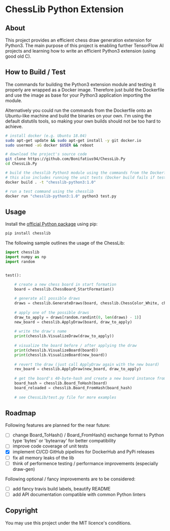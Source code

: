 # ChessLib Python Extension

## About
This project provides an efficient chess draw generation extension for Python3.
The main purpose of this project is enabling further TensorFlow AI projects and learning 
how to write an efficient Python3 extension (using good old C).

## How to Build / Test
The commands for building the Python3 extension module and testing it properly are 
wrapped as a Docker image. Therefore just build the Dockerfile and use the image
as base for your Python3 application importing the module. 

Alternatively you could run the commands from the Dockerfile onto an Ubuntu-like 
machine and build the binaries on your own. I'm using the default distutils tools,
so making your own builds should not be too hard to achieve.

```sh
# install docker (e.g. Ubuntu 18.04)
sudo apt-get update && sudo apt-get install -y git docker.io
sudo usermod -aG docker $USER && reboot

# download the project's source code
git clone https://github.com/Bonifatius94/ChessLib.Py
cd ChessLib.Py

# build the chesslib Python3 module using the commands from the Dockerfile
# this also includes running the unit tests (Docker build fails if tests don't pass)
docker build . -t "chesslib-python3:1.0"

# run a test command using the chesslib
docker run "chesslib-python3:1.0" python3 test.py
```

## Usage
Install the [official Python package](https://pypi.org/project/chesslib/) using pip:
```sh
pip install chesslib
```

The following sample outlines the usage of the ChessLib:
```py
import chesslib
import numpy as np
import random


test():

    # create a new chess board in start formation
    board = chesslib.ChessBoard_StartFormation()
    
    # generate all possible draws
    draws = chesslib.GenerateDraws(board, chesslib.ChessColor_White, chesslib.ChessDraw_Null, True)
    
    # apply one of the possible draws
    draw_to_apply = draws[random.randint(0, len(draws) - 1)]
    new_board = chesslib.ApplyDraw(board, draw_to_apply)
    
    # write the draw's name
    print(chesslib.VisualizeDraw(draw_to_apply))
    
    # visualize the board before / after applying the draw
    print(chesslib.VisualizeBoard(board))
    print(chesslib.VisualizeBoard(new_board))
    
    # revert the draw (just call ApplyDraw again with the new board)
    rev_board = chesslib.ApplyDraw(new_board, draw_to_apply)
    
    # get the board's 40-byte-hash and create a new board instance from the hash
    board_hash = chesslib.Board_ToHash(board)
    board_reloaded = chesslib.Board_FromHash(board_hash)
    
    # see ChessLib/test.py file for more examples
```

## Roadmap

Following features are planned for the near future:
- [ ] change Board_ToHash() / Board_FromHash() exchange format to Python type 'bytes' or 'bytearray' for better compatibility
- [ ] improve code coverage of unit tests
- [x] implement CI/CD GitHub pipelines for DockerHub and PyPi releases
- [ ] fix all memory leaks of the lib
- [ ] think of performence testing / performance improvements (especially draw-gen)

Following optional / fancy improvements are to be considered:
- [ ] add fancy travis build labels, beautify README
- [ ] add API documentation compatible with common Python linters

## Copyright
You may use this project under the MIT licence's conditions.
